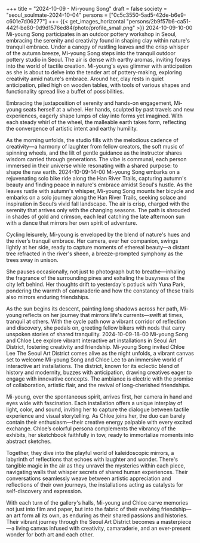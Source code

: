 +++
title = "2024-10-09 - Mi-young Song"
draft = false
society = "seoul_soulmate-2024-10-04"
persons = ["0c5c3550-5ad5-42de-b6e9-c601e7d06277"]
+++
{{< get_images_horizontal "persons/2b9f57b6-ca51-442f-be80-0d9d1576ed84/photo/profile_small.png" >}}
2024-10-09-10-00
Mi-young Song participates in an outdoor pottery workshop in Seoul, embracing the serenity and creativity found in shaping clay within nature's tranquil embrace.
Under a canopy of rustling leaves and the crisp whisper of the autumn breeze, Mi-young Song steps into the tranquil outdoor pottery studio in Seoul. The air is dense with earthy aromas, inviting forays into the world of tactile creation. Mi-young's eyes glimmer with anticipation as she is about to delve into the tender art of pottery-making, exploring creativity amid nature's embrace. Around her, clay rests in quiet anticipation, piled high on wooden tables, with tools of various shapes and functionality spread like a buffet of possibilities. 

Embracing the juxtaposition of serenity and hands-on engagement, Mi-young seats herself at a wheel. Her hands, sculpted by past travels and new experiences, eagerly shape lumps of clay into forms yet imagined. With each steady whirl of the wheel, the malleable earth takes form, reflecting the convergence of artistic intent and earthy humility.

As the morning unfolds, the studio fills with the melodious cadence of creativity—a harmony of laughter from fellow creators, the soft music of spinning wheels, and the lilt of gentle guidance as the instructor shares wisdom carried through generations. The vibe is communal, each person immersed in their universe while resonating with a shared purpose: to shape the raw earth.
2024-10-09-14-00
Mi-young Song embarks on a rejuvenating solo bike ride along the Han River Trails, capturing autumn's beauty and finding peace in nature's embrace amidst Seoul's hustle.
As the leaves rustle with autumn's whisper, Mi-young Song mounts her bicycle and embarks on a solo journey along the Han River Trails, seeking solace and inspiration in Seoul’s vivid fall landscape. The air is crisp, charged with the serenity that arrives only with the changing seasons. The path is shrouded in shades of gold and crimson, each leaf catching the late afternoon sun with a dance that mirrors her own spirit of adventure.

Cycling leisurely, Mi-young is enveloped by the blend of nature's hues and the river’s tranquil embrace. Her camera, ever her companion, swings lightly at her side, ready to capture moments of ethereal beauty—a distant tree refracted in the river's sheen, a breeze-prompted symphony as the trees sway in unison.

She pauses occasionally, not just to photograph but to breathe—inhaling the fragrance of the surrounding pines and exhaling the busyness of the city left behind. Her thoughts drift to yesterday's potluck with Yuna Park, pondering the warmth of camaraderie and how the constancy of these trails also mirrors enduring friendships.

As the sun begins its descent, painting long shadows across her path, Mi-young reflects on her journey that mirrors life's currents—swift at times, tranquil at others. With the cycle path now a vibrant corridor of reflection and discovery, she pedals on, greeting fellow bikers with nods that carry unspoken stories of shared tranquility.
2024-10-09-18-00
Mi-young Song and Chloe Lee explore vibrant interactive art installations in Seoul Art District, fostering creativity and friendship.
Mi-young Song invited Chloe Lee
The Seoul Art District comes alive as the night unfolds, a vibrant canvas set to welcome Mi-young Song and Chloe Lee to an immersive world of interactive art installations. The district, known for its eclectic blend of history and modernity, buzzes with anticipation, drawing creatives eager to engage with innovative concepts. The ambiance is electric with the promise of collaboration, artistic flair, and the revival of long-cherished friendships.

Mi-young, ever the spontaneous spirit, arrives first, her camera in hand and eyes wide with fascination. Each installation offers a unique interplay of light, color, and sound, inviting her to capture the dialogue between tactile experience and visual storytelling. As Chloe joins her, the duo can barely contain their enthusiasm—their creative energy palpable with every excited exchange. Chloe’s colorful persona complements the vibrancy of the exhibits, her sketchbook faithfully in tow, ready to immortalize moments into abstract sketches.

Together, they dive into the playful world of kaleidoscopic mirrors, a labyrinth of reflections that echoes with laughter and wonder. There's tangible magic in the air as they unravel the mysteries within each piece, navigating walls that whisper secrets of shared human experiences. Their conversations seamlessly weave between artistic appreciation and reflections of their own journeys, the installations acting as catalysts for self-discovery and expression.

With each turn of the gallery's halls, Mi-young and Chloe carve memories not just into film and paper, but into the fabric of their evolving friendship—an art form all its own, as enduring as their shared passions and histories. Their vibrant journey through the Seoul Art District becomes a masterpiece—a living canvas infused with creativity, camaraderie, and an ever-present wonder for both art and each other.
